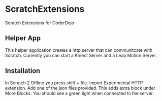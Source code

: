 # ScratchExtensions
Scratch Extensions for CoderDojo

## Helper App

This helper application creates a http server that can communitcate with Scratch. Currently you can start a Kinect Server and a Leap Motion Server.

## Installation

In Scratch 2 Offline you press shift + file. Import Experimental HTTP extension. Add one of the json files provided. This adds extra block under More Blocks. You should see a green light when connected to the server.
